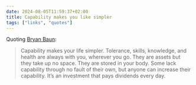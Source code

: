 ```yaml
---
date: 2024-08-05T11:59:37+02:00
title: Capability makes you like simpler
tags: ["links", "quotes"]
---
```

Quoting [Bryan Baun](https://www.bryanbraun.com/2024/07/31/capability-makes-your-life-simpler/):

> Capability makes your life simpler. Tolerance, skills, knowledge, and health are always with you, wherever you go. They are assets but they take up no space. They are stored in your body. Some lack capability through no fault of their own, but anyone can increase their capability. It’s an investment that pays dividends every day.
